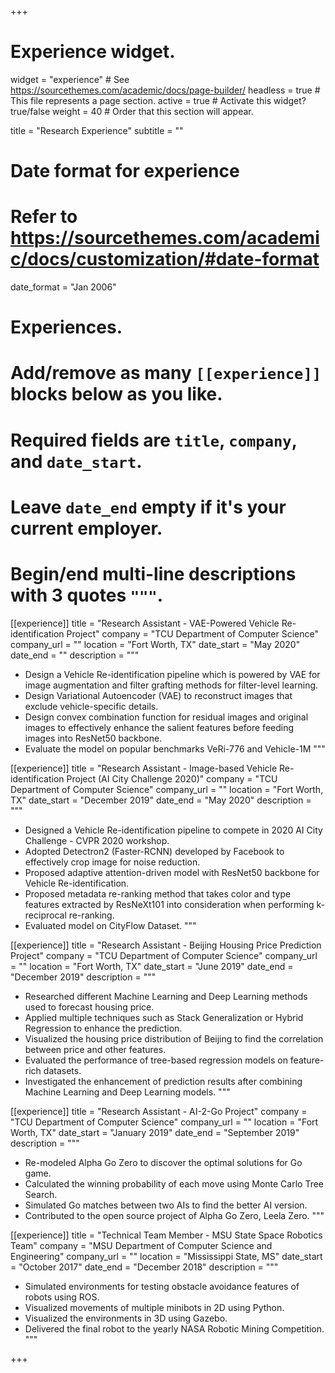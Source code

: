 +++
# Experience widget.
widget = "experience"  # See https://sourcethemes.com/academic/docs/page-builder/
headless = true  # This file represents a page section.
active = true  # Activate this widget? true/false
weight = 40  # Order that this section will appear.

title = "Research Experience"
subtitle = ""

# Date format for experience
#   Refer to https://sourcethemes.com/academic/docs/customization/#date-format
date_format = "Jan 2006"

# Experiences.
#   Add/remove as many `[[experience]]` blocks below as you like.
#   Required fields are `title`, `company`, and `date_start`.
#   Leave `date_end` empty if it's your current employer.
#   Begin/end multi-line descriptions with 3 quotes `"""`.
[[experience]]
  title = "Research Assistant - VAE-Powered Vehicle Re-identification Project"
  company = "TCU Department of Computer Science"
  company_url = ""
  location = "Fort Worth, TX"
  date_start = "May 2020"
  date_end = ""
  description = """
  * Design a Vehicle Re-identification pipeline which is powered by VAE for image augmentation and filter grafting methods
for filter-level learning.
  * Design Variational Autoencoder (VAE) to reconstruct images that exclude vehicle-specific details.
  * Design convex combination function for residual images and original images to effectively enhance the salient features
before feeding images into ResNet50 backbone.
  * Evaluate the model on popular benchmarks VeRi-776 and Vehicle-1M
  """

[[experience]]
  title = "Research Assistant - Image-based Vehicle Re-identification Project (AI City Challenge 2020)"
  company = "TCU Department of Computer Science"
  company_url = ""
  location = "Fort Worth, TX"
  date_start = "December 2019"
  date_end = "May 2020"
  description = """
  * Designed a Vehicle Re-identification pipeline to compete in 2020 AI City Challenge - CVPR 2020 workshop.
  * Adopted Detectron2 (Faster-RCNN) developed by Facebook to effectively crop image for noise reduction.
  * Proposed adaptive attention-driven model with ResNet50 backbone for Vehicle Re-identification.
  * Proposed metadata re-ranking method that takes color and type features extracted by ResNeXt101 into consideration when performing k-reciprocal re-ranking.
  * Evaluated model on CityFlow Dataset.
  """
  
 [[experience]]
  title = "Research Assistant - Beijing Housing Price Prediction Project"
  company = "TCU Department of Computer Science"
  company_url = ""
  location = "Fort Worth, TX"
  date_start = "June 2019"
  date_end = "December 2019"
  description = """
  * Researched different Machine Learning and Deep Learning methods used to forecast housing price.
  * Applied multiple techniques such as Stack Generalization or Hybrid Regression to enhance the prediction.
  * Visualized the housing price distribution of Beijing to find the correlation between price and other features.
  * Evaluated the performance of tree-based regression models on feature-rich datasets.
  * Investigated the enhancement of prediction results after combining Machine Learning and Deep Learning models.
  """
  
  [[experience]]
  title = "Research Assistant - AI-2-Go Project"
  company = "TCU Department of Computer Science"
  company_url = ""
  location = "Fort Worth, TX"
  date_start = "January 2019"
  date_end = "September 2019"
  description = """
  * Re-modeled Alpha Go Zero to discover the optimal solutions for Go game.
  * Calculated the winning probability of each move using Monte Carlo Tree Search.
  * Simulated Go matches between two AIs to find the better AI version.
  * Contributed to the open source project of Alpha Go Zero, Leela Zero.
  """
  
  [[experience]]
  title = "Technical Team Member - MSU State Space Robotics Team"
  company = "MSU Department of Computer Science and Engineering"
  company_url = ""
  location = "Mississippi State, MS"
  date_start = "October 2017"
  date_end = "December 2018"
  description = """
  * Simulated environments for testing obstacle avoidance features of robots using ROS.
  * Visualized movements of multiple minibots in 2D using Python.
  * Visualized the environments in 3D using Gazebo.
  * Delivered the final robot to the yearly NASA Robotic Mining Competition.
  """

+++
